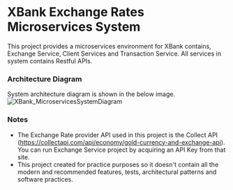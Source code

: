 # XBank Exchange Rates Microservices System
This project provides a microservices environment for XBank contains, Exchange Service, Client Services and Transaction Service. All services in system contains Restful APIs. 
### Architecture Diagram
System architecture diagram is shown in the below image.
![XBank_MicroservicesSystemDiagram](https://github.com/bilgep/XBank.ExchangeRatesMS/assets/46197519/a9009503-f4c7-49e6-93dc-c8088f6842a4)


### Notes
- The Exchange Rate provider API used in this project is the Collect API (https://collectapi.com/api/economy/gold-currency-and-exchange-api). You can run Exchange Service project by acquiring an API Key from that site. 
- This project created for practice purposes so it doesn't contain all the modern and recommended features, tests, architectural patterns and software practices. 
